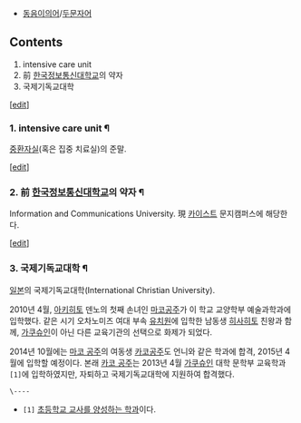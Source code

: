   * [동음이의어](%EB%8F%99%EC%9D%8C%EC%9D%B4%EC%9D%98%EC%96%B4.md)/[두문자어](%EB%91%90%EB%AC%B8%EC%9E%90%EC%96%B4.md)  

## Contents

    

1. intensive care unit 
2. 前 [한국정보통신대학교](%ED%95%9C%EA%B5%AD%EC%A0%95%EB%B3%B4%ED%86%B5%EC%8B%A0%EB%8C%80%ED%95%99%EA%B5%90.md)의 약자 
3. 국제기독교대학 

[[edit](http://rigvedawiki.net/r1/wiki.php/ICU?action=edit&section=1)]

### 1. intensive care unit ¶

[중환자실](%EC%A4%91%ED%99%98%EC%9E%90%EC%8B%A4.md)(혹은 집중 치료실)의 준말.

  

[[edit](http://rigvedawiki.net/r1/wiki.php/ICU?action=edit&section=2)]

### 2. 前 [한국정보통신대학교](%ED%95%9C%EA%B5%AD%EC%A0%95%EB%B3%B4%ED%86%B5%EC%8B%A0%EB%8C%80%ED%95%99%EA%B5%90.md)의 약자 ¶

Information and Communications University. 現
[카이스트](%EC%B9%B4%EC%9D%B4%EC%8A%A4%ED%8A%B8.md) 문지캠퍼스에 해당한다.

  

[[edit](http://rigvedawiki.net/r1/wiki.php/ICU?action=edit&section=3)]

### 3. 국제기독교대학 ¶

[일본](%EC%9D%BC%EB%B3%B8.md)의 국제기독교대학(International Christian University).

  

2010년 4월, [아키히토](%EC%95%84%ED%82%A4%ED%9E%88%ED%86%A0.md) 덴노의 첫째 손녀인 [마코공주](%EB%A7%88%EC%BD%94%20%EA%B3%B5%EC%A3%BC.md)가 이 학교 교양학부 예술과학과에 입학했다. 같은
시기 오차노미즈 여대 부속 [유치원](%EC%9C%A0%EC%B9%98%EC%9B%90.md)에 입학한 남동생
[히사히토](%ED%9E%88%EC%82%AC%ED%9E%88%ED%86%A0.md) 친왕과 함께,
[가쿠슈인](%EA%B0%80%EC%BF%A0%EC%8A%88%EC%9D%B8.md)이 아닌 다른 교육기관의 선택으로 화제가 되었다.

  

2014년 10월에는 [마코 공주](%EB%A7%88%EC%BD%94%20%EA%B3%B5%EC%A3%BC.md)의 여동생 [카코공주](%EC%B9%B4%EC%BD%94%20%EA%B3%B5%EC%A3%BC.md)도 언니와 같은 학과에 합격, 2015년 4월에
입학할 예정이다. 본래 [카코 공주](%EC%B9%B4%EC%BD%94%20%EA%B3%B5%EC%A3%BC.md)는 2013년 4월
[가쿠슈인](%EA%B0%80%EC%BF%A0%EC%8A%88%EC%9D%B8.md) 대학 문학부 교육학과`[1]`에 입학하였지만,
자퇴하고 국제기독교대학에 지원하여 합격했다.

`\----`

  * `[1]` [초등학교 교사를 양성하는 학과](%EA%B5%90%EC%9C%A1%EB%8C%80%ED%95%99%EA%B5%90.md)이다.

